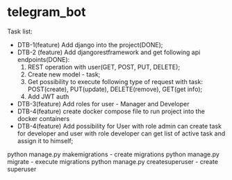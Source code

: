 # telegram_bot
Task list:
- DTB-1(feature) Add django into the project(DONE);
- DTB-2 (feature) Add djangorestframework and get following api endpoints(DONE):
  1. REST operation with user(GET, POST, PUT, DELETE);
  2. Create new model - task;
  3. Get possibility to execute following type of request with task: POST(create), PUT(update), DELETE(remove), GET(get info);
  4. Add JWT auth
- DTB-3(feature) Add roles for user - Manager and Developer
- DTB-4(feature) create docker compose file to run project into the docker containers
- DTB-4(feature) Add possibility for User with role admin can create task for developer
and user with role developer can get list of active task and assign it to himself;



python manage.py makemigrations - create migrations
python manage.py migrate - execute migrations
python manage.py createsuperuser - create superuser